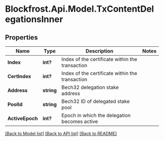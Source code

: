 # Blockfrost.Api.Model.TxContentDelegationsInner
## Properties

Name | Type | Description | Notes
------------ | ------------- | ------------- | -------------
**Index** | **int?** | Index of the certificate within the transaction | 
**CertIndex** | **int?** | Index of the certificate within the transaction | 
**Address** | **string** | Bech32 delegation stake address | 
**PoolId** | **string** | Bech32 ID of delegated stake pool | 
**ActiveEpoch** | **int?** | Epoch in which the delegation becomes active | 

[[Back to Model list]](../README.md#documentation-for-models) [[Back to API list]](../README.md#documentation-for-api-endpoints) [[Back to README]](../README.md)

